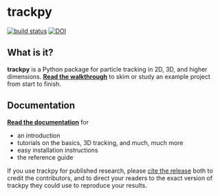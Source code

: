 trackpy
=======

[![build status](https://travis-ci.org/soft-matter/trackpy.png?branch=master)](https://travis-ci.org/soft-matter/trackpy) [![DOI](https://zenodo.org/badge/doi/10.5281/zenodo.34028.svg)](http://dx.doi.org/10.5281/zenodo.34028)

What is it?
-----------

**trackpy** is a Python package for particle tracking in 2D, 3D, and higher dimensions.
**[Read the walkthrough](http://soft-matter.github.io/trackpy/dev/tutorial/walkthrough.html)** to skim or study an example project from start to finish.

Documentation
-------------

[**Read the documentation**](http://soft-matter.github.io/trackpy/) for

- an introduction
- tutorials on the basics, 3D tracking, and much, much more
- easy installation instructions
- the reference guide

If you use trackpy for published research, please
[cite the release](http://soft-matter.github.io/trackpy/dev/introduction.html#citing-trackpy)
both to credit the contributors, and to direct your readers to the exact
version of trackpy they could use to reproduce your results.
